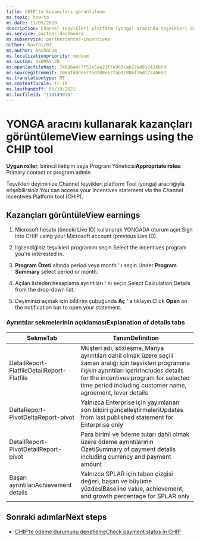 ```yaml
---
title: CHIP’te kazançları görüntüleme
ms.topic: how-to
ms.date: 11/09/2020
description: Channel teşvikleri platform (yonga) aracında teşvikleri deyiminizi ve gelirlerinizi görüntülemeyi öğrenin.
ms.service: partner-dashboard
ms.subservice: partnercenter-incentives
author: Karthic83
ms.author: kashanum
ms.localizationpriority: medium
ms.custom: SEOMAY.20
ms.openlocfilehash: 74606a4c7f52e5aa23f7e963cab27e491c436b59
ms.sourcegitcommit: 7063fdddee77ad2d8e627ab3c806f76d173ab652
ms.translationtype: MT
ms.contentlocale: tr-TR
ms.lasthandoff: 05/19/2021
ms.locfileid: "110149035"
---
```

# <a name="view-earnings-using-the-chip-tool"></a><span data-ttu-id="543b6-103">YONGA aracını kullanarak kazançları görüntüleme</span><span class="sxs-lookup"><span data-stu-id="543b6-103">View earnings using the CHIP tool</span></span>

<span data-ttu-id="543b6-104">**Uygun roller**: birincil iletişim veya Program Yöneticisi</span><span class="sxs-lookup"><span data-stu-id="543b6-104">**Appropriate roles**: Primary contact or program admin</span></span>

<span data-ttu-id="543b6-105">Teşvikleri deyiminize Channel teşvikleri platform Tool (yonga) aracılığıyla erişebilirsiniz.</span><span class="sxs-lookup"><span data-stu-id="543b6-105">You can access your incentives statement via the Channel Incentives Platform tool (CHIP).</span></span>

## <a name="view-earnings"></a><span data-ttu-id="543b6-106">Kazançları görüntüle</span><span class="sxs-lookup"><span data-stu-id="543b6-106">View earnings</span></span>

1. <span data-ttu-id="543b6-107">Microsoft hesabı (önceki Live ID) kullanarak YONGADA oturum açın.</span><span class="sxs-lookup"><span data-stu-id="543b6-107">Sign into CHIP using your Microsoft account (previous Live ID).</span></span>

2. <span data-ttu-id="543b6-108">İlgilendiğiniz teşvikleri programını seçin.</span><span class="sxs-lookup"><span data-stu-id="543b6-108">Select the incentives program you're interested in.</span></span>

3. <span data-ttu-id="543b6-109">**Program Özeti** altında period veya month ' ı seçin.</span><span class="sxs-lookup"><span data-stu-id="543b6-109">Under **Program Summary** select period or month.</span></span> 
1. <span data-ttu-id="543b6-110">Açılan listeden hesaplama ayrıntıları ' nı seçin.</span><span class="sxs-lookup"><span data-stu-id="543b6-110">Select Calculation Details from the drop-down list.</span></span>
1.  <span data-ttu-id="543b6-111">Deyiminizi açmak için bildirim çubuğunda **Aç** ' a tıklayın.</span><span class="sxs-lookup"><span data-stu-id="543b6-111">Click **Open** on the notification bar  to open your statement.</span></span>

### <a name="explanation-of-details-tabs"></a><span data-ttu-id="543b6-112">Ayrıntılar sekmelerinin açıklaması</span><span class="sxs-lookup"><span data-stu-id="543b6-112">Explanation of details tabs</span></span>

|<span data-ttu-id="543b6-113">**Sekme**</span><span class="sxs-lookup"><span data-stu-id="543b6-113">**Tab**</span></span>|<span data-ttu-id="543b6-114">**Tanım**</span><span class="sxs-lookup"><span data-stu-id="543b6-114">**Definition**</span></span>|
|-------------|--------------------------|
|<span data-ttu-id="543b6-115">DetailReport-Flatfile</span><span class="sxs-lookup"><span data-stu-id="543b6-115">DetailReport-Flatfile</span></span>|<span data-ttu-id="543b6-116">Müşteri adı, sözleşme, Manya ayrıntıları dahil olmak üzere seçili zaman aralığı için teşvikleri programına ilişkin ayrıntıları içerir</span><span class="sxs-lookup"><span data-stu-id="543b6-116">Includes details for the incentives program for selected time period including customer name, agreement, lever details</span></span>|
|<span data-ttu-id="543b6-117">DeltaReport-Pivot</span><span class="sxs-lookup"><span data-stu-id="543b6-117">DeltaReport-pivot</span></span>|<span data-ttu-id="543b6-118">Yalnızca Enterprise için yayımlanan son bildiri güncelleştirmeleri</span><span class="sxs-lookup"><span data-stu-id="543b6-118">Updates from last published statement for Enterprise only</span></span>|
|<span data-ttu-id="543b6-119">DetailReport-Pivot</span><span class="sxs-lookup"><span data-stu-id="543b6-119">DetailReport-pivot</span></span>|<span data-ttu-id="543b6-120">Para birimi ve ödeme tutarı dahil olmak üzere ödeme ayrıntılarının Özeti</span><span class="sxs-lookup"><span data-stu-id="543b6-120">Summary of payment details including currency and payment amount</span></span>|
|<span data-ttu-id="543b6-121">Başarı ayrıntıları</span><span class="sxs-lookup"><span data-stu-id="543b6-121">Achievement details</span></span>|<span data-ttu-id="543b6-122">Yalnızca SPLAR için taban çizgisi değeri, başarı ve büyüme yüzdesi</span><span class="sxs-lookup"><span data-stu-id="543b6-122">Baseline value, achievement, and growth percentage for SPLAR only</span></span>|

## <a name="next-steps"></a><span data-ttu-id="543b6-123">Sonraki adımlar</span><span class="sxs-lookup"><span data-stu-id="543b6-123">Next steps</span></span>

- [<span data-ttu-id="543b6-124">CHIP’te ödeme durumunu denetleme</span><span class="sxs-lookup"><span data-stu-id="543b6-124">Check payment status in CHIP</span></span>](chip-payment-status.md)
